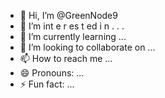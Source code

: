  - 👋 Hi, I’m @GreenNode9
-  👀 I’m  int e     r      es  t ed i n    .     . .       
- 🌱 I’m currently learning  ...            
- 💞️ I’m looking to collaborate on ...    
- 📫 How to reach me ... 
- 😄 Pronouns: ...
- ⚡ Fun fact: ...

<!---
GreenNode9/GreenNode9 is a ✨ special ✨ repository because its `README.md` (this file) appears on your GitHub profile.
You can click the Preview link to take a look at your changes.
--->
